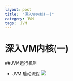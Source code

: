 ```yaml
---
layout: post
title:  "深入VM内核(一)"
category: JVM
tags:  JVM 
---
```


# 深入VM内核(一)


##JVM运行机制
+ JVM 启动流程
![](https://ywendy.github.io/img/jvm/jvm启动流程.jpg)





























